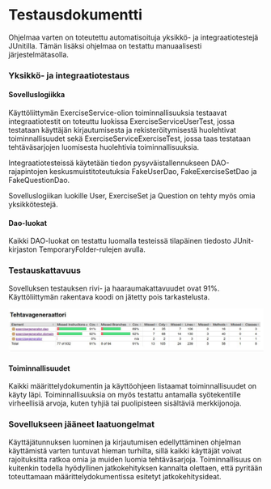 # Testausdokumentti

Ohjelmaa varten on toteutettu automatisoituja yksikkö- ja integraatiotestejä JUnitilla. Tämän lisäksi ohjelmaa on testattu manuaalisesti järjestelmätasolla.

### Yksikkö- ja integraatiotestaus

#### Sovelluslogiikka

Käyttöliittymän ExerciseService-olion toiminnallisuuksia testaavat integraatiotestit on toteuttu luokissa ExerciseServiceUserTest, jossa testataan käyttäjän kirjautumisesta ja rekisteröitymisestä huolehtivat toiminnallisuudet sekä ExerciseServiceExerciseTest, jossa taas testataan tehtäväsarjojen luomisesta huolehtivia toiminnallisuuksia.

Integraatiotesteissä käytetään tiedon pysyväistallennukseen DAO-rajapintojen keskusmuistitoteutuksia FakeUserDao, FakeExerciseSetDao ja FakeQuestionDao.

Sovelluslogiikan luokille User, ExerciseSet ja Question on tehty myös omia yksikkötestejä.

#### Dao-luokat

Kaikki DAO-luokat on testattu luomalla testeissä tilapäinen tiedosto JUnit-kirjaston TemporaryFolder-rulejen avulla.

### Testauskattavuus
Sovelluksen testauksen rivi- ja haaraumakattavuudet ovat 91%. Käyttöliittymän rakentava koodi on jätetty pois tarkastelusta.

![jacoco_report](https://github.com/nettivastaava/ot-harjoitustyo/blob/master/Tehtavageneraattori/dokumentaatio/kuvat/jacocoreport.jpg)

#### Toiminnallisuudet

Kaikki määrittelydokumentin ja käyttöohjeen listaamat toiminnallisuudet on käyty läpi. Toiminnallisuuksia on myös testattu antamalla syötekentille virheellisiä arvoja, kuten tyhjiä tai puolipisteen sisältäviä merkkijonoja.

### Sovellukseen jääneet laatuongelmat

Käyttäjätunnuksen luominen ja kirjautumisen edellyttäminen ohjelman käyttämistä varten tuntuvat hieman turhilta, sillä kaikki käyttäjät voivat rajoituksitta ratkoa omia ja muiden luomia tehtäväsarjoja. Toiminnallisuus on kuitenkin todella hyödyllinen jatkokehityksen kannalta olettaen, että pyritään toteuttamaan määrittelydokumentissa esitetyt jatkokehitysideat.

